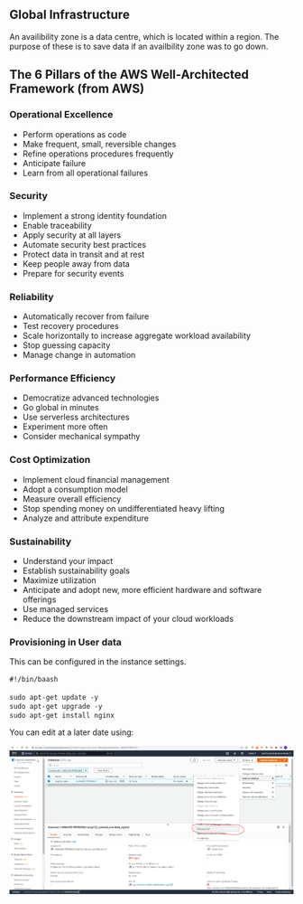 ## Global Infrastructure

An availibility zone is a data centre, which is located within a region. The purpose of these is to save data if an availbility zone was to go down.

## The 6 Pillars of the AWS Well-Architected Framework (from AWS)

### Operational Excellence

- Perform operations as code
- Make frequent, small, reversible changes
- Refine operations procedures frequently
- Anticipate failure
- Learn from all operational failures

### Security 

- Implement a strong identity foundation
- Enable traceability
- Apply security at all layers
- Automate security best practices
- Protect data in transit and at rest
- Keep people away from data
- Prepare for security events

### Reliability

- Automatically recover from failure
- Test recovery procedures
- Scale horizontally to increase aggregate workload availability
- Stop guessing capacity
- Manage change in automation

### Performance Efficiency

- Democratize advanced technologies
- Go global in minutes
- Use serverless architectures
- Experiment more often
- Consider mechanical sympathy

### Cost Optimization

- Implement cloud financial management
- Adopt a consumption model
- Measure overall efficiency
- Stop spending money on undifferentiated heavy lifting
- Analyze and attribute expenditure

### Sustainability

- Understand your impact
- Establish sustainability goals
- Maximize utilization
- Anticipate and adopt new, more efficient hardware and software offerings
- Use managed services
- Reduce the downstream impact of your cloud workloads

### Provisioning in User data

This can be configured in the instance settings.

```
#!/bin/baash

sudo apt-get update -y
sudo apt-get upgrade -y
sudo apt-get install nginx
```

You can edit at a later date using:

![](image/user_data.PNG)
